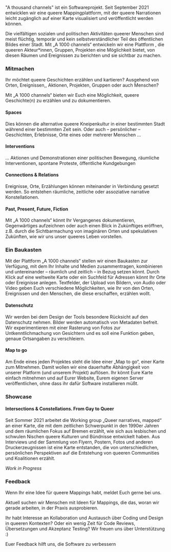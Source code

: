 <div class="block large">

"A thousand channels" ist ein Softwareprojekt. Seit September 2021 entwicklen wir eine queere Mappingplattform, mit der queere Narrationen leicht zugänglich auf einer Karte visualisiert und veröffentlicht werden können.

Die vielfältigen sozialen und politischen Aktivitäten queerer Menschen sind meist flüchtig, temporär und kein selbstverständlicher Teil des öffentlichen Bildes einer Stadt. 
Mit „A 1000 channels“ entwickeln wir eine Plattform , die queeren Akteur*innen, Gruppen, Projekten eine Möglichkeit bietet, von diesen Räumen und Ereignissen zu berichten und sie sichtbar zu machen.
</div>

<div class="block">

### Mitmachen

Ihr möchtet queere Geschichten erzählen und kartieren? Ausgehend von Orten, Ereignissen,, Aktionen, Projekten, Gruppen oder auch Menschen?

Mit „A 1000 channels“ bieten wir Euch eine Möglichkeit, queere Geschichte(n) zu erzählen und zu dokumentieren. 

#### Spaces
	
Dies können die alternative queere Kneipenkultur in einer bestimmten Stadt während einer bestimmten Zeit sein. Oder auch – persönlicher – Geschichten, Erlebnisse, Orte eines oder mehrerer Menschen …

#### Interventions

… Aktionen und Demonstrationen einer politischen Bewegung, räumliche Interventionen, spontane Proteste, öffentliche Kundgebungen

#### Connections & Relations

Ereignisse, Orte, Erzählungen können miteinander in Verbindung gesetzt werden. So entstehen räumliche, zeitliche oder assoziative narrative Konstellationen.

#### Past, Present, Future, Fiction

Mit „A 1000 channels“ könnt Ihr Vergangenes dokumentieren, Gegenwärtiges aufzeichnen oder auch einen Blick in Zukünftiges eröffnen, z.B. durch die Sichtbarmachung von imaginären Orten und spekulativen Zukünften, wie wir uns unser queeres Leben vorstellen.

</div>

<div class="block">

### Ein Baukasten

 Mit der Plattform „A 1000 channels“ stellen wir einen Baukasten zur Verfügung, mit dem Ihr Inhalte und Medien zusammentragen, kombinieren und untereinander – räumlich und zeitlich – in Bezug setzen könnt. 
Durch Klick auf eine weltweite Karte oder ein Suchfeld für Adressen könnt Ihr Orte oder Ereignisse anlegen. 
Textfelder, der Upload von Bildern, von Audio oder Video geben Euch verschiedene Möglichkeiten, wie Ihr von den Orten, Ereignissen und den Menschen, die diese erschaffen, erzählen wollt. 

#### Datenschutz

Wir werden bei dem Design der Tools besondere Rücksicht auf den Datenschutz nehmen. 
Bilder werden automatisch von Metadaten befreit.
Wir experimentieren mit einer Rasterung von Fotos zur Untkenntlichmachung von Gesichtern und es soll eine Funktion geben, genaue Ortsangaben zu verschleiern. 

#### Map to go

Am Ende eines jeden Projektes steht die Idee einer „Map to go“, einer Karte zum Mitnehmen. 
Damit wollen wir eine dauerhafte Abhängigkeit von unserer Platform (und unserem Projekt) auflösen. 
Ihr könnt Eure Karte einfach mitnehmen und auf Eurer Website, Eurem eigenen Server veröffentlichen, ohne dass ihr dafür Software installieren müßt.

</div>

<div class="block">

### Showcase

#### Intersections & Constellations. From Gay to Queer

Seit Sommer 2021 arbeitet die Working group „Queer narratives, mapped“ an einer Karte, die mit dem zeitlichen Schwerpunkt in den 1990er Jahren und dem räumlichen Fokus auf Bremen erzählt, wie sich aus lesbischen und schwulen Nischen queere Kulturen und Bündnisse entwickelt haben. 
Aus Interviews und der Sammlung von Flyern, Postern, Fotos und anderen Druckerzeugnissen ist eine Karte entstanden, die von unterschiedlichen, persönlichen Perspektiven auf die Entstehung von queeren Communities und Koalitionen erzählt. 

*Work in Progress*
	
### Feedback

Wenn Ihr eine Idee für queere Mappings habt, meldet Euch gerne bei uns.

Aktuell suchen wir Menschen mit Ideen für Mappings, die das, woran wir gerade arbeiten, in der Praxis ausprobieren.

Ihr habt Interesse an Kollaboration und Austausch über Coding und Design in queeren Kontexten? Oder ein wenig Zeit für Code Reviews, Übersetzungen und Akzeptanz Testing? Wir freuen uns über Unterstützung :)

Euer Feedback hilft uns, die Software zu verbessern

</div>


